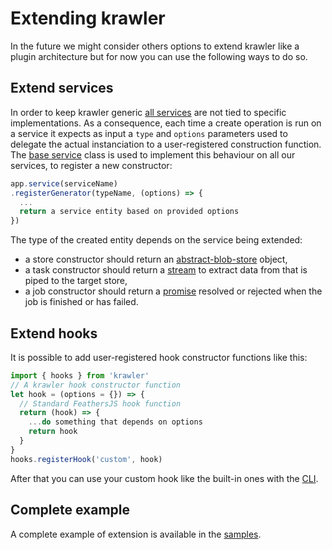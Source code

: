 # Extending krawler

In the future we might consider others options to extend krawler like a plugin architecture but for now you can use the following ways to do so.

## Extend services

In order to keep krawler generic [all services](./SERVICES.MD) are not tied to specific implementations. As a consequence, each time a create operation is run on a service it expects as input a `type` and `options` parameters used to delegate the actual instanciation to a user-registered construction function. The [base service](https://github.com/kalisio/krawler/blob/master/src/services/service.js) class is used to implement this behaviour on all our services, to register a new constructor:
```js
app.service(serviceName)
.registerGenerator(typeName, (options) => {
  ...
  return a service entity based on provided options
})
```

The type of the created entity depends on the service being extended:
* a store constructor should return an [abstract-blob-store](https://github.com/maxogden/abstract-blob-store) object,
* a task constructor should return a [stream](https://nodejs.org/api/stream.html) to extract data from that is piped to the target store,
* a job constructor should return a [promise](https://developer.mozilla.org/en-US/docs/Web/JavaScript/Reference/Global_Objects/Promise) resolved or rejected when the job is finished or has failed.

## Extend hooks

It is possible to add user-registered hook constructor functions like this:
```js
import { hooks } from 'krawler'
// A krawler hook constructor function
let hook = (options = {}) => {
  // Standard FeathersJS hook function
  return (hook) => {
    ...do something that depends on options
    return hook
  }
}
hooks.registerHook('custom', hook)
```

After that you can use your custom hook like the built-in ones with the [CLI](./API.MD#command-line-interface).

## Complete example

A complete example of extension is available in the [samples](https://github.com/kalisio/krawler/blob/master/examples/extend/index.js).
